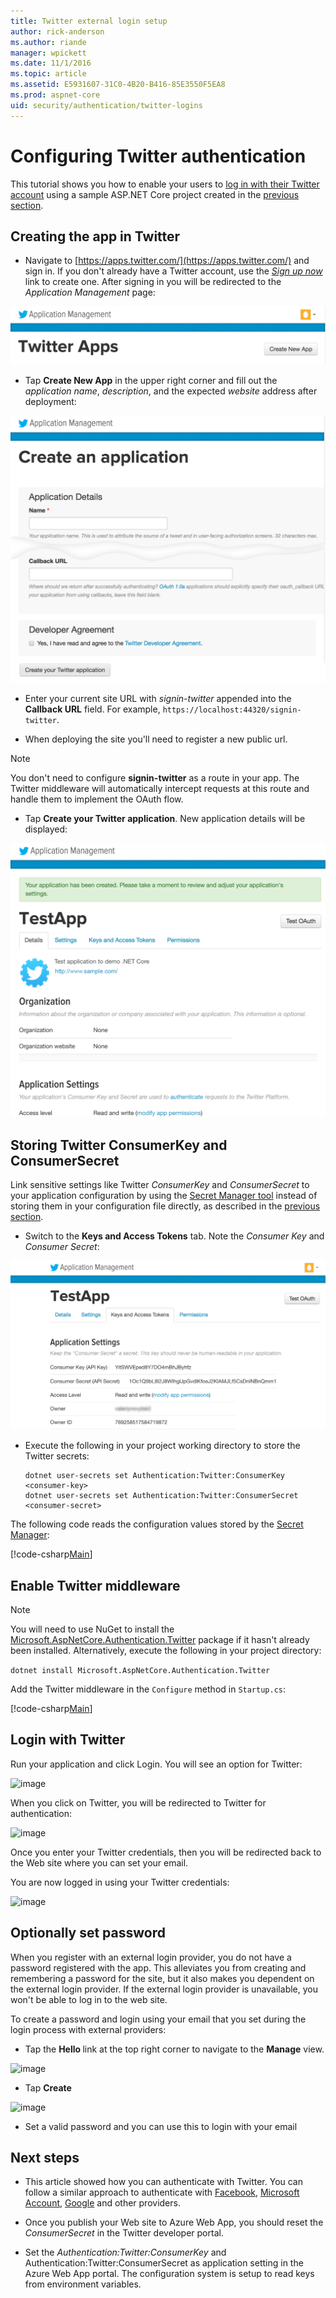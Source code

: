 ```yaml
---
title: Twitter external login setup
author: rick-anderson
ms.author: riande
manager: wpickett
ms.date: 11/1/2016
ms.topic: article
ms.assetid: E5931607-31C0-4B20-B416-85E3550F5EA8
ms.prod: aspnet-core
uid: security/authentication/twitter-logins
---
```

# Configuring Twitter authentication

<a name=security-authentication-twitter-logins></a>

This tutorial shows you how to enable your users to [log in with their Twitter account](https://dev.twitter.com/web/sign-in/desktop-browser) using a sample ASP.NET Core project created in the [previous section](sociallogins.md).

## Creating the app in Twitter

* Navigate to [https://apps.twitter.com/](https://apps.twitter.com/) and sign in. If you don't already have a Twitter account, use the *[Sign up now](https://twitter.com/signup)* link to create one. After signing in you will be redirected to the *Application Management* page:

![image](sociallogins/_static/TwitterAppManage.png)

* Tap **Create New App** in the upper right corner and fill out the *application name*, *description*, and the expected *website* address after deployment:

![image](sociallogins/_static/TwitterCreate.png)

* Enter your current site URL with *signin-twitter* appended into the **Callback URL** field. For example, `https://localhost:44320/signin-twitter`.

* When deploying the site you'll need to register a new public url.

> [!NOTE]
> You don't need to configure **signin-twitter** as a route in your app. The Twitter middleware will automatically intercept requests at this route and handle them to implement the OAuth flow.

* Tap **Create your Twitter application**. New application details will be displayed:

![image](sociallogins/_static/TwitterAppDetails.png)

## Storing Twitter ConsumerKey and ConsumerSecret

Link sensitive settings like Twitter *ConsumerKey* and *ConsumerSecret* to your application configuration by using the [Secret Manager tool](../app-secrets.md) instead of storing them in your configuration file directly, as described in the [previous section](sociallogins.md).

* Switch to the **Keys and Access Tokens** tab. Note the *Consumer Key* and *Consumer Secret*:

![image](sociallogins/_static/TwitterKeys.png)

* Execute the following in your project working directory to store the Twitter secrets:

  <!-- literal_block {"ids": [], "xml:space": "preserve"} -->

  ````
  dotnet user-secrets set Authentication:Twitter:ConsumerKey <consumer-key>
  dotnet user-secrets set Authentication:Twitter:ConsumerSecret <consumer-secret>
     ````

The following code reads the configuration values stored by the [Secret Manager](../app-secrets.md#security-app-secrets):

[!code-csharp[Main](../../common/samples/WebApplication1/Startup.cs?highlight=11&range=20-36)]

## Enable Twitter middleware

> [!NOTE]
> You will need to use NuGet to install the [Microsoft.AspNetCore.Authentication.Twitter](https://www.nuget.org/packages/Microsoft.AspNetCore.Authentication.Twitter/1.1.0-preview1-final) package if it hasn't already been installed. Alternatively, execute the following in your project directory:
>
> `dotnet install Microsoft.AspNetCore.Authentication.Twitter`

Add the Twitter middleware in the `Configure` method in `Startup.cs`:

[!code-csharp[Main](./sociallogins/sample/Startup.cs?highlight=27,28,29,30,31&range=64-115)]

## Login with Twitter

Run your application and click Login. You will see an option for Twitter:

![image](sociallogins/_static/DoneTwitter.PNG)

When you click on Twitter, you will be redirected to Twitter for authentication:

![image](sociallogins/_static/TwitterLogin.PNG)

Once you enter your Twitter credentials, then you will be redirected back to the Web site where you can set your email.

You are now logged in using your Twitter credentials:

![image](sociallogins/_static/Done.PNG)

## Optionally set password

When you register with an external login provider, you do not have a password registered with the app. This alleviates you from creating and remembering a password for the site, but it also makes you dependent on the external login provider. If the external login provider is unavailable, you won't be able to log in to the web site.

To create a password and login using your email that you set during the login process with external providers:

* Tap the **Hello <email alias>** link at the top right corner to navigate to the **Manage** view.

![image](sociallogins/_static/pass1.PNG)

* Tap **Create**

![image](sociallogins/_static/pass2.PNG)

* Set a valid password and you can use this to login with your email

## Next steps

* This article showed how you can authenticate with Twitter. You can follow a similar approach to authenticate with [Facebook](facebook-logins.md), [Microsoft Account](microsoft-logins.md), [Google](google-logins.md) and other providers.

* Once you publish your Web site to Azure Web App, you should reset the *ConsumerSecret* in the Twitter developer portal.

* Set the *Authentication:Twitter:ConsumerKey* and Authentication:Twitter:ConsumerSecret as application setting in the Azure Web App portal. The configuration system is setup to read keys from environment variables.